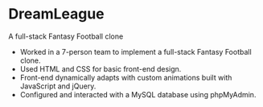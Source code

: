 # DreamLeague
A full-stack Fantasy Football clone
<ul>
  <li>Worked in a 7-person	team to implement a full-stack Fantasy Football clone.</li>
  <li>Used HTML and CSS for basic front-end design.</li>
  <li>Front-end dynamically adapts with custom animations built with JavaScript and jQuery.</li>
  <li>Configured and interacted with a MySQL database using phpMyAdmin.</li>
</ul>
